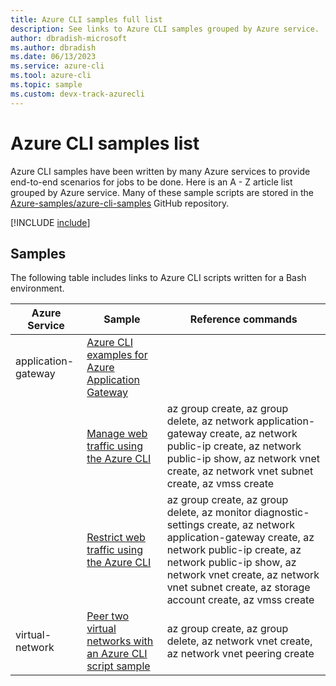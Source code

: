 ```yaml
---
title: Azure CLI samples full list
description: See links to Azure CLI samples grouped by Azure service.
author: dbradish-microsoft
ms.author: dbradish
ms.date: 06/13/2023
ms.service: azure-cli
ms.tool: azure-cli
ms.topic: sample 
ms.custom: devx-track-azurecli
---
```


# Azure CLI samples list

Azure CLI samples have been written by many Azure services to provide end-to-end scenarios for jobs to be done.  Here is an A - Z article list grouped by Azure service.  Many of these sample scripts are stored in the [Azure-samples/azure-cli-samples](https://github.com/Azure-Samples/azure-cli-samples) GitHub repository. 

[!INCLUDE [include](~/articles/reusable-content/azure-cli/azure-cli-prepare-your-environment.md)]

## Samples

The following table includes links to Azure CLI scripts written for a Bash environment.

| Azure Service | Sample | Reference commands
|---|---|---|
| application-gateway | [Azure CLI examples for Azure Application Gateway](/azure/application-gateway/cli-samples) |  |
|  | [Manage web traffic using the Azure CLI](/azure/application-gateway/scripts/create-vmss-cli) | az group create,  az group delete,  az network application-gateway create,  az network public-ip create,  az network public-ip show,  az network vnet create,  az network vnet subnet create,  az vmss create|
|  | [Restrict web traffic using the Azure CLI](/azure/application-gateway/scripts/create-vmss-waf-cli) | az group create,  az group delete,  az monitor diagnostic-settings create,  az network application-gateway create,  az network public-ip create,  az network public-ip show,  az network vnet create,  az network vnet subnet create,  az storage account create,  az vmss create|
| virtual-network | [Peer two virtual networks with an Azure CLI script sample](/azure/virtual-network/scripts/virtual-network-cli-sample-peer-two-virtual-networks) | az group create,  az group delete,  az network vnet create,  az network vnet peering create|
